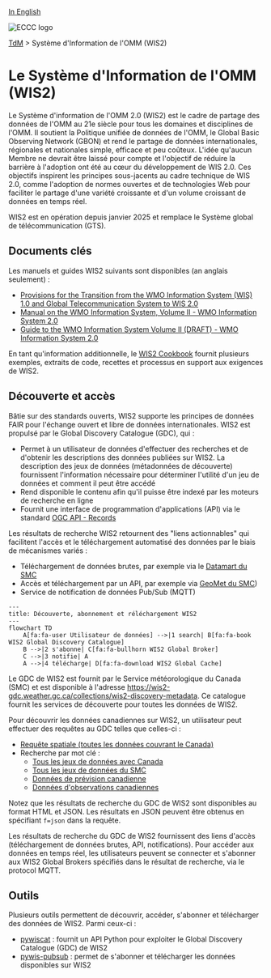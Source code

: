 [In English](readme_en.md)

![ECCC logo](../img_eccc-logo.png)

[TdM](../readme_fr.md) > Système d'Information de l'OMM (WIS2)


# Le Système d'Information de l'OMM (WIS2)

Le Système d'information de l'OMM 2.0 (WIS2) est le cadre de partage des données de l'OMM au 21e siècle pour tous les domaines et disciplines de l'OMM. Il soutient la Politique unifiée de données de l'OMM, le Global Basic Observing Network (GBON) et rend le partage de données internationales, régionales et nationales simple, efficace et peu coûteux. L'idée qu'aucun Membre ne devrait être laissé pour compte et l'objectif de réduire la barrière à l'adoption ont été au cœur du développement de WIS 2.0. Ces objectifs inspirent les principes sous-jacents au cadre technique de WIS 2.0, comme l'adoption de normes ouvertes et de technologies Web pour faciliter le partage d'une variété croissante et d'un volume croissant de données en temps réel.

WIS2 est en opération depuis janvier 2025 et remplace le Système global de télécommunication (GTS).

## Documents clés

Les manuels et guides WIS2 suivants sont disponibles (an anglais seulement) : 

* [Provisions for the Transition from the WMO Information System (WIS) 1.0 and Global Telecommunication System to WIS 2.0](https://library.wmo.int/fr/records/item/69050-provisions-for-the-transition-from-the-wmo-information-system-wis-1-0-and-global-telecommunication-system-to-wis-2-0)
* [Manual on the WMO Information System, Volume II - WMO Information System 2.0](https://library.wmo.int/fr/records/item/68731-manual-on-the-wmo-information-system-volume-ii-wmo-information-system-2-0)
* [Guide to the WMO Information System Volume II (DRAFT) - WMO Information System 2.0](https://wmo-im.github.io/wis2-guide/guide/wis2-guide-DRAFT.html)

En tant qu'information additionnelle, le [WIS2 Cookbook](https://wmo-im.github.io/wis2-cookbook/cookbook/wis2-cookbook-DRAFT.html) fournit plusieurs exemples, extraits de code, recettes et processus en support aux exigences de WIS2.

## Découverte et accès

Bâtie sur des standards ouverts, WIS2 supporte les principes de données FAIR pour l'échange ouvert et libre de données internationales. WIS2 est propulsé par le Global Discovery Catalogue (GDC), qui :

* Permet à un utilisateur de données d'effectuer des recherches et de d'obtenir les descriptions des données publiées sur WIS2. La description des jeux de données (métadonnées de découverte) fournissent l'information nécessaire pour déterminer l'utilité d'un jeu de données et comment il peut être accédé
* Rend disponible le contenu afin qu'il puisse être indexé par les moteurs de recherche en ligne
* Fournit une interface de programmation d'applications (API) via le standard [OGC API - Records](https://ogcapi.ogc.org/records)

Les résultats de recherche WIS2 retournent des "liens actionnables" qui facilitent l'accès et le téléchargement automatisé des données par le biais de mécanismes variés :

* Téléchargement de données brutes, par exemple via le [Datamart du SMC](../msc-datamart/readme_fr.md)
* Accès et téléchargement par un API, par exemple via [GeoMet du SMC](../msc-geomet/readme_fr.md))
* Service de notification de données Pub/Sub (MQTT)

```mermaid
---
title: Découverte, abonnement et réléchargement WIS2
---
flowchart TD
    A[fa:fa-user Utilisateur de données] -->|1 search| B[fa:fa-book WIS2 Global Discovery Catalogue]
    B -->|2 s'abonne| C[fa:fa-bullhorn WIS2 Global Broker]
    C -->|3 notifie| A
    A -->|4 télécharge| D[fa:fa-download WIS2 Global Cache]
```

Le GDC de WIS2 est fournit par le Service météorologique du Canada (SMC) et est disponible à l'adresse <https://wis2-gdc.weather.gc.ca/collections/wis2-discovery-metadata>. Ce catalogue fournit les services de découverte pour toutes les données de WIS2.

Pour découvrir les données canadiennes sur WIS2, un utilisateur peut effectuer des requêtes au GDC telles que celles-ci : 

* [Requête spatiale (toutes les données couvrant le Canada)](https://wis2-gdc.weather.gc.ca/collections/wis2-discovery-metadata/items?bbox=-142,42,-52,84)
* Recherche par mot clé :
    * [Tous les jeux de données avec Canada](https://wis2-gdc.weather.gc.ca/collections/wis2-discovery-metadata/items?q=canada)
    * [Tous les jeux de données du SMC](https://wis2-gdc.weather.gc.ca/collections/wis2-discovery-metadata/items?q=%22ca-eccc-msc%22)
    * [Données de prévision canadienne](https://wis2-gdc.weather.gc.ca/collections/wis2-discovery-metadata/items?f=json&q=canada%20AND%20prediction)
    * [Données d'observations canadiennes](https://wis2-gdc.weather.gc.ca/collections/wis2-discovery-metadata/items?f=json&q=canada%20AND%20observations)

Notez que les résultats de recherche du GDC de WIS2 sont disponibles au format HTML et JSON. Les résultats en JSON peuvent être obtenus en spécifiant `f=json` dans la requête.

Les résultats de recherche du GDC de WIS2 fournissent des liens d'accès (téléchargement de données brutes, API, notifications). Pour accéder aux données en temps réel, les utilisateurs peuvent se connecter et s'abonner aux WIS2 Global Brokers spécifiés dans le résultat de recherche, via le protocol MQTT.

## Outils

Plusieurs outils permettent de découvrir, accéder, s'abonner et télécharger des données de WIS2. Parmi ceux-ci :

* [pywiscat](https://github.com/wmo-im/pywiscat) : fournit un API Python pour exploiter le Global Discovery Catalogue (GDC) de WIS2
* [pywis-pubsub](https://github.com/wmo-im/pywis-pubsub) : permet de s'abonner et télécharger les données disponibles sur WIS2
